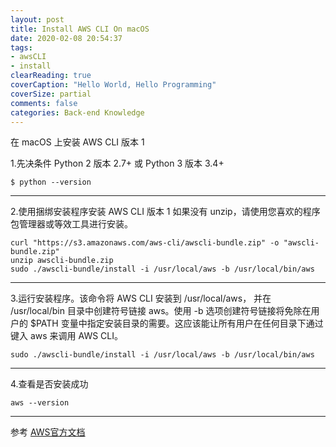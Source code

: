 ```yaml
---
layout: post
title: Install AWS CLI On macOS
date: 2020-02-08 20:54:37
tags:
- awsCLI
- install
clearReading: true
coverCaption: "Hello World, Hello Programming"
coverSize: partial
comments: false
categories: Back-end Knowledge
---
```

在 macOS 上安装 AWS CLI 版本 1
<!--more-->
1.先决条件
Python 2 版本 2.7+ 或 Python 3 版本 3.4+

```
$ python --version
```
***
2.使用捆绑安装程序安装 AWS CLI 版本 1
如果没有 unzip，请使用您喜欢的程序包管理器或等效工具进行安装。
```
curl "https://s3.amazonaws.com/aws-cli/awscli-bundle.zip" -o "awscli-bundle.zip"
unzip awscli-bundle.zip
sudo ./awscli-bundle/install -i /usr/local/aws -b /usr/local/bin/aws
```
***
3.运行安装程序。该命令将 AWS CLI 安装到 /usr/local/aws，
并在 /usr/local/bin 目录中创建符号链接 aws。使用 -b 选项创建符号链接将免除在用户的 $PATH 变量中指定安装目录的需要。这应该能让所有用户在任何目录下通过键入 aws 来调用 AWS CLI。
```
sudo ./awscli-bundle/install -i /usr/local/aws -b /usr/local/bin/aws
```
***
4.查看是否安装成功
```
aws --version
```
***

参考
[AWS官方文档](https://docs.aws.amazon.com/zh_cn/cli/latest/userguide/install-macos.html#awscli-install-osx-pip)